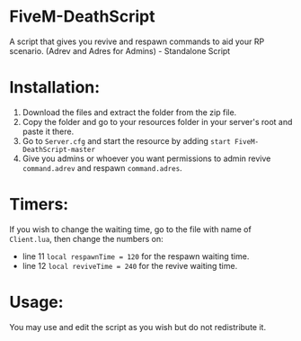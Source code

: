 # FiveM-DeathScript
A script that gives you revive and respawn commands to aid your RP scenario. (Adrev and Adres for Admins) - Standalone Script

# Installation:

1) Download the files and extract the folder from the zip file.
2) Copy the folder and go to your resources folder in your server's root and paste it there.
3) Go to `Server.cfg` and start the resource by adding `start FiveM-DeathScript-master`
4) Give you admins or whoever you want permissions to admin revive `command.adrev` and respawn `command.adres`.

# Timers:
If you wish to change the waiting time, go to the file with name of `Client.lua`, then change the numbers on:
- line 11 `local respawnTime = 120` for the respawn waiting time.
- line 12 `local reviveTime = 240` for the revive waiting time.

# Usage:
You may use and edit the script as you wish but do not redistribute it.
